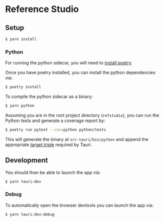 # Reference Studio


## Setup

```bash
$ yarn install
```

### Python

For running the python sidecar, you will need to [install poetry](https://python-poetry.org/).

Once you have poetry installed, you can install the python dependencies via:

```bash
$ poetry install
```

To compile the python sidecar as a binary:
```bash
$ yarn python
```

Assuming you are in the root project directory (`refstudio`), you can run the Python tests and generate a coverage report by:
```bash
$ poetry run pytest --cov=python python/tests
```

This will generate the binary at `src-tauri/bin/python` and append the appropriate [target triple](https://tauri.app/v1/guides/building/sidecar) required by Tauri.


## Development

You should then be able to launch the app via:
```bash
$ yarn tauri:dev
```

### Debug

To automatically open the browser devtools you can launch the app via:

```bash
$ yarn tauri:dev:debug
```

